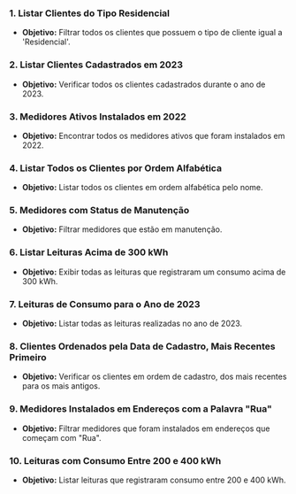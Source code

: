  
### 1. Listar Clientes do Tipo Residencial
 
 - **Objetivo:** Filtrar todos os clientes que possuem o tipo de cliente igual a 'Residencial'.
 

### 2. Listar Clientes Cadastrados em 2023
 
- **Objetivo:** Verificar todos os clientes cadastrados durante o ano de 2023.

 
### 3. Medidores Ativos Instalados em 2022
 
- **Objetivo:** Encontrar todos os medidores ativos que foram instalados em 2022.

 
### 4. Listar Todos os Clientes por Ordem Alfabética
 

- **Objetivo:** Listar todos os clientes em ordem alfabética pelo nome.
 

### 5. Medidores com Status de Manutenção
 

- **Objetivo:** Filtrar medidores que estão em manutenção.
 
### 6. Listar Leituras Acima de 300 kWh
 

- **Objetivo:** Exibir todas as leituras que registraram um consumo acima de 300 kWh.

 

### 7. Leituras de Consumo para o Ano de 2023
 
- **Objetivo:** Listar todas as leituras realizadas no ano de 2023.
 

### 8. Clientes Ordenados pela Data de Cadastro, Mais Recentes Primeiro
 

- **Objetivo:** Verificar os clientes em ordem de cadastro, dos mais recentes para os mais antigos.
 

### 9. Medidores Instalados em Endereços com a Palavra "Rua"

 

- **Objetivo:** Filtrar medidores que foram instalados em endereços que começam com "Rua".
 

### 10. Leituras com Consumo Entre 200 e 400 kWh
 

- **Objetivo:** Listar leituras que registraram consumo entre 200 e 400 kWh.
 

